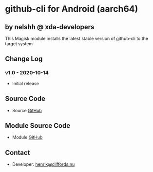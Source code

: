 # github-cli for Android (aarch64)

## by nelshh @ xda-developers

This Magisk module installs the latest stable version of github-cli to the target system

## Change Log

### v1.0 - 2020-10-14
* Initial release

## Source Code
* Source [GitHub](https://github.com/cli/cli.git)

## Module Source Code
* Module [GitHub](https://github.com/henriknelson/github-cli-magisk-module)

## Contact
* Developer: [henrik@cliffords.nu](mailto:henrik@cliffords.nu)
